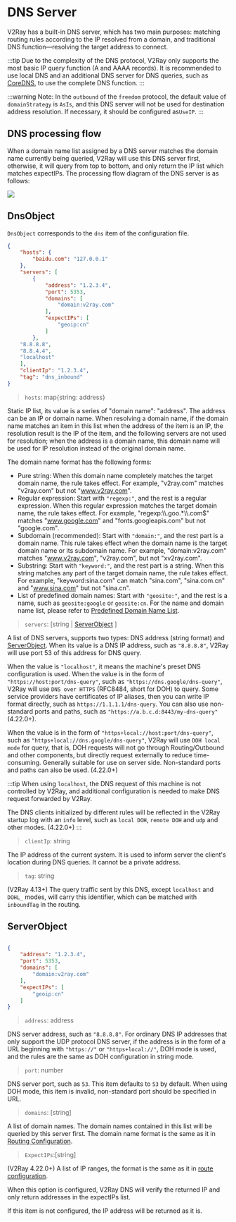 # DNS Server

V2Ray has a built-in DNS server, which has two main purposes: matching routing rules according to the IP resolved from a domain, and traditional DNS function—resolving the target address to connect.

:::tip
Due to the complexity of the DNS protocol, V2Ray only supports the most basic IP query function (A and AAAA records). It is recommended to use local DNS and an additional DNS server for DNS queries, such as [CoreDNS](https://coredns.io/), to use the complete DNS function.
:::

:::warning
Note: In the `outbound` of the `freedom` protocol, the default value of `domainStrategy` is `AsIs`, and this DNS server will not be used for destination address resolution. If necessary, it should be configured as`UseIP`.
:::

## DNS processing flow

When a domain name list assigned by a DNS server matches the domain name currently being queried, V2Ray will use this DNS server first, otherwise, it will query from top to bottom, and only return the IP list which matches expectIPs. The processing flow diagram of the DNS server is as follows:

![](/dns_flowchart_en.png)

## DnsObject

`DnsObject` corresponds to the `dns` item of the configuration file.



```json
{
    "hosts": {
        "baidu.com": "127.0.0.1"
    },
    "servers": [
        {
            "address": "1.2.3.4",
            "port": 5353,
            "domains": [
                "domain:v2ray.com"
            ],
            "expectIPs": [
                "geoip:cn"
            ]
        },
    "8.8.8.8",
    "8.8.4.4",
    "localhost"
    ],
    "clientIp": "1.2.3.4",
    "tag": "dns_inbound"
}
```

> `hosts`: map{string: address}

Static IP list, its value is a series of "domain name": "address". The address can be an IP or domain name. When resolving a domain name, if the domain name matches an item in this list when the address of the item is an IP, the resolution result is the IP of the item, and the following servers are not used for resolution; when the address is a domain name, this domain name will be used for IP resolution instead of the original domain name.

The domain name format has the following forms:

* Pure string: When this domain name completely matches the target domain name, the rule takes effect. For example, "v2ray.com" matches "v2ray.com" but not "www.v2ray.com".
* Regular expression: Start with `"regexp:"`, and the rest is a regular expression. When this regular expression matches the target domain name, the rule takes effect. For example, "regexp:\\\\.goo.*\\\\.com$" matches "www.google.com" and "fonts.googleapis.com" but not "google.com".
* Subdomain (recommended): Start with `"domain:"`, and the rest part is a domain name. This rule takes effect when the domain name is the target domain name or its subdomain name. For example, "domain:v2ray.com" matches "www.v2ray.com", "v2ray.com", but not "xv2ray.com".
* Substring: Start with `"keyword:"`, and the rest part is a string. When this string matches any part of the target domain name, the rule takes effect. For example, "keyword:sina.com" can match "sina.com", "sina.com.cn" and "www.sina.com" but not "sina.cn".
* List of predefined domain names: Start with `"geosite:"`, and the rest is a name, such as `geosite:google` or `geosite:cn`. For the name and domain name list, please refer to [Predefined Domain Name List](routing.md#dlc).

>`servers`: \[string | [ServerObject](#serverobject) \]

A list of DNS servers, supports two types: DNS address (string format) and [ServerObject](#serverobject). When its value is a DNS IP address, such as `"8.8.8.8"`, V2Ray will use port 53 of this address for DNS query.

When the value is `"localhost"`, it means the machine's preset DNS configuration is used. When the value is in the form of `"https://host:port/dns-query"`, such as `"https://dns.google/dns-query"`, V2Ray will use `DNS over HTTPS` (RFC8484, short for DOH) to query. Some service providers have certificates of IP aliases, then you can write IP format directly, such as `https://1.1.1.1/dns-query`. You can also use non-standard ports and paths, such as `"https://a.b.c.d:8443/my-dns-query"` (4.22.0+).

When the value is in the form of `"https+local://host:port/dns-query"`, such as `"https+local://dns.google/dns-query"`, V2Ray will use `DOH local mode` for query, that is, DOH requests will not go through Routing/Outbound and other components, but directly request externally to reduce time-consuming. Generally suitable for use on server side. Non-standard ports and paths can also be used. (4.22.0+)

:::tip
When using `localhost`, the DNS request of this machine is not controlled by V2Ray, and additional configuration is needed to make DNS request forwarded by V2Ray.

The DNS clients initialized by different rules will be reflected in the V2Ray startup log with an `info` level, such as `local DOH`, `remote DOH` and `udp` and other modes. (4.22.0+) :::

> `clientIp`: string

The IP address of the current system. It is used to inform server the client's location during DNS queries. It cannot be a private address.

> `tag`: string

(V2Ray 4.13+) The query traffic sent by this DNS, except `localhost` and `DOHL_` modes, will carry this identifier, which can be matched with `inboundTag` in the routing.

## ServerObject

## 

```json
{
    "address": "1.2.3.4",
    "port": 5353,
    "domains": [
        "domain:v2ray.com"
    ],
    "expectIPs": [
        "geoip:cn"
    ]
}
```

> `address`: address

DNS server address, such as `"8.8.8.8"`. For ordinary DNS IP addresses that only support the UDP protocol DNS server, if the address is in the form of a URL beginning with `"https://"` or `"https+local://"`, DOH mode is used, and the rules are the same as DOH configuration in string mode.

> `port`: number

DNS server port, such as `53`. This item defaults to `53` by default. When using DOH mode, this item is invalid, non-standard port should be specified in URL.

> `domains`: \[string\]

A list of domain names. The domain names contained in this list will be queried by this server first. The domain name format is the same as it in [Routing Configuration](routing.md#ruleobject).

> `ExpectIPs`:\[string\]

(V2Ray 4.22.0+) A list of IP ranges, the format is the same as it in [route configuration](routing.md#ruleobject).

When this option is configured, V2Ray DNS will verify the returned IP and only return addresses in the expectIPs list.

If this item is not configured, the IP address will be returned as it is.
